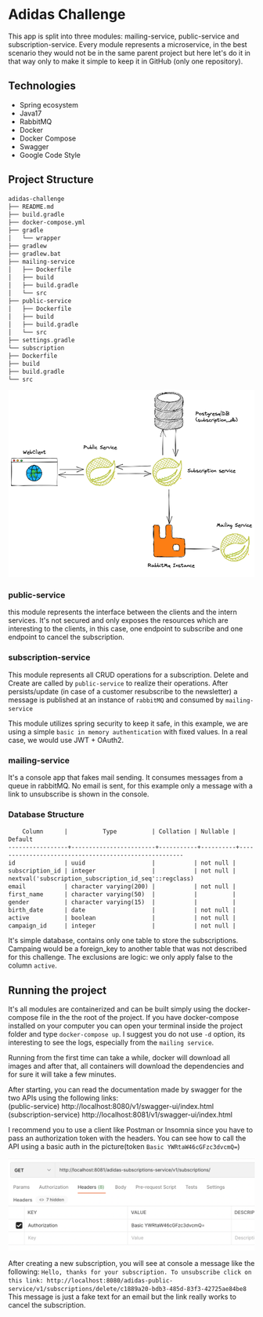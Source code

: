 # Adidas Challenge
This app is split into three modules: mailing-service, public-service and subscription-service.
Every module represents a microservice, in the best scenario they would not be in the same parent
project but here let's do it in that way only to make it simple to keep it in GitHub (only one repository).

## Technologies
- Spring ecosystem
- Java17
- RabbitMQ
- Docker
- Docker Compose
- Swagger
- Google Code Style

## Project Structure
```
adidas-challenge
├── README.md
├── build.gradle
├── docker-compose.yml
├── gradle
│   └── wrapper
├── gradlew
├── gradlew.bat
├── mailing-service
│   ├── Dockerfile
│   ├── build
│   ├── build.gradle
│   └── src
├── public-service
│   ├── Dockerfile
│   ├── build
│   ├── build.gradle
│   └── src
├── settings.gradle
└── subscription
├── Dockerfile
├── build
├── build.gradle
└── src
```

<img src="_img/architecture.png" alt="architecture" width="600"/>

### public-service
this module represents the interface between the clients and the intern services. It's not secured
and only exposes the resources which are interesting to the clients, in this case, one endpoint to
subscribe and one endpoint to cancel the subscription.

### subscription-service
This module represents all CRUD operations for a subscription. Delete and Create are called by
`public-service` to realize their operations.
After persists/update (in case of a customer resubscribe to the newsletter) a message is published
at an instance of `rabbitMQ` and consumed by `mailing-service`

This module utilizes spring security to keep it safe, in this example, we are using a simple
`basic in memory authentication` with fixed values. In a real case, we would use JWT + OAuth2.

### mailing-service
It's a console app that fakes mail sending. It consumes messages from a queue in rabbitMQ.
No email is sent, for this example only a message with a link to unsubscribe is shown in the
console.

### Database Structure
```
    Column      |          Type          | Collation | Nullable |                        Default                        
-----------------+------------------------+-----------+----------+------------------------------------------------------
id              | uuid                   |           | not null |                                                       
subscription_id | integer                |           | not null | nextval('subscription_subscription_id_seq'::regclass) 
email           | character varying(200) |           | not null |                                                       
first_name      | character varying(50)  |           |          |                                                       
gender          | character varying(15)  |           |          |                                                       
birth_date      | date                   |           | not null |                                                       
active          | boolean                |           | not null |                                                       
campaign_id     | integer                |           | not null |                                                       
```

It's simple database, contains only one table to store the subscriptions. Campaing would be a foreign_key to another table that was not described for this challenge.
The exclusions are logic: we only apply false to the column `active`.

## Running the project
It's all modules are containerized and can be built simply using the docker-compose file in the
the root of the project.
If you have docker-compose installed on your computer you can open your terminal inside the project folder and type `docker-compose up`.
I suggest you do not use `-d` option, its interesting to see the logs, especially from the `mailing service`.

Running from the first time can take a while, docker will download all images and after that, all containers will download the dependencies and for sure it will take a few minutes.

After starting, you can read the documentation made by swagger for the two APIs using the following links: \
(public-service) http://localhost:8080/v1/swagger-ui/index.html \
(subscription-service) http://localhost:8081/v1/swagger-ui/index.html 

I recommend you to use a client like Postman or Insomnia since you have to pass an authorization token with the headers.
You can see how to call the API using a basic auth in the picture(token `Basic YWRtaW46cGFzc3dvcmQ=`)

<img src="_img/postman_request_example.png" alt="architecture" width="600"/>

After creating a new subscription, you will see at console a message like the following:
`Hello, thanks for your subscription. To unsubscribe click on this link: http://localhost:8080/adidas-public-service/v1/subscriptions/delete/c1889a20-bdb3-485d-83f3-42725ae84be8`
This message is just a fake text for an email but the link really works to cancel the subscription.



